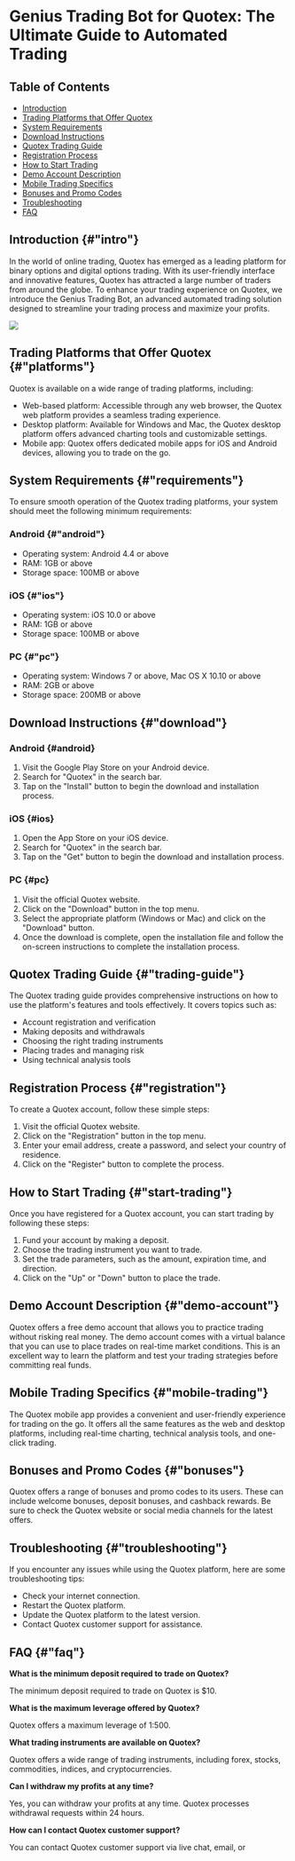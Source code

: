 # Genius Trading Bot for Quotex: The Ultimate Guide to Automated Trading

## Table of Contents

-   [Introduction](\%22#intro\%22)
-   [Trading Platforms that Offer Quotex](\%22#platforms\%22)
-   [System Requirements](\%22#requirements\%22)
-   [Download Instructions](\%22#download\%22)
-   [Quotex Trading Guide](\%22#trading-guide\%22)
-   [Registration Process](\%22#registration\%22)
-   [How to Start Trading](\%22#start-trading\%22)
-   [Demo Account Description](\%22#demo-account\%22)
-   [Mobile Trading Specifics](\%22#mobile-trading\%22)
-   [Bonuses and Promo Codes](\%22#bonuses\%22)
-   [Troubleshooting](\%22#troubleshooting\%22)
-   [FAQ](\%22#faq\%22)

## Introduction {#"intro"}

In the world of online trading, Quotex has emerged as a leading platform
for binary options and digital options trading. With its user-friendly
interface and innovative features, Quotex has attracted a large number
of traders from around the globe. To enhance your trading experience on
Quotex, we introduce the Genius Trading Bot, an advanced automated
trading solution designed to streamline your trading process and
maximize your profits.

[![](https://static.quotex.io/files/4_en/300_250.jpg)](https://traff.sbs/brokerqxlid)

## Trading Platforms that Offer Quotex {#"platforms"}

Quotex is available on a wide range of trading platforms, including:

-   Web-based platform: Accessible through any web browser, the Quotex
    web platform provides a seamless trading experience.
-   Desktop platform: Available for Windows and Mac, the Quotex desktop
    platform offers advanced charting tools and customizable settings.
-   Mobile app: Quotex offers dedicated mobile apps for iOS and Android
    devices, allowing you to trade on the go.

## System Requirements {#"requirements"}

To ensure smooth operation of the Quotex trading platforms, your system
should meet the following minimum requirements:

### Android {#"android"}

-   Operating system: Android 4.4 or above
-   RAM: 1GB or above
-   Storage space: 100MB or above

### iOS {#"ios"}

-   Operating system: iOS 10.0 or above
-   RAM: 1GB or above
-   Storage space: 100MB or above

### PC {#"pc"}

-   Operating system: Windows 7 or above, Mac OS X 10.10 or above
-   RAM: 2GB or above
-   Storage space: 200MB or above

## Download Instructions {#"download"}

### Android {#android}

1.  Visit the Google Play Store on your Android device.
2.  Search for "Quotex" in the search bar.
3.  Tap on the "Install" button to begin the download and
    installation process.

### iOS {#ios}

1.  Open the App Store on your iOS device.
2.  Search for "Quotex" in the search bar.
3.  Tap on the "Get" button to begin the download and installation
    process.

### PC {#pc}

1.  Visit the official Quotex website.
2.  Click on the "Download" button in the top menu.
3.  Select the appropriate platform (Windows or Mac) and click on the
    "Download" button.
4.  Once the download is complete, open the installation file and follow
    the on-screen instructions to complete the installation process.

## Quotex Trading Guide {#"trading-guide"}

The Quotex trading guide provides comprehensive instructions on how to
use the platform\'s features and tools effectively. It covers topics
such as:

-   Account registration and verification
-   Making deposits and withdrawals
-   Choosing the right trading instruments
-   Placing trades and managing risk
-   Using technical analysis tools

## Registration Process {#"registration"}

To create a Quotex account, follow these simple steps:

1.  Visit the official Quotex website.
2.  Click on the "Registration" button in the top menu.
3.  Enter your email address, create a password, and select your country
    of residence.
4.  Click on the "Register" button to complete the process.

## How to Start Trading {#"start-trading"}

Once you have registered for a Quotex account, you can start trading by
following these steps:

1.  Fund your account by making a deposit.
2.  Choose the trading instrument you want to trade.
3.  Set the trade parameters, such as the amount, expiration time, and
    direction.
4.  Click on the "Up" or "Down" button to place the trade.

## Demo Account Description {#"demo-account"}

Quotex offers a free demo account that allows you to practice trading
without risking real money. The demo account comes with a virtual
balance that you can use to place trades on real-time market conditions.
This is an excellent way to learn the platform and test your trading
strategies before committing real funds.

## Mobile Trading Specifics {#"mobile-trading"}

The Quotex mobile app provides a convenient and user-friendly experience
for trading on the go. It offers all the same features as the web and
desktop platforms, including real-time charting, technical analysis
tools, and one-click trading.

## Bonuses and Promo Codes {#"bonuses"}

Quotex offers a range of bonuses and promo codes to its users. These can
include welcome bonuses, deposit bonuses, and cashback rewards. Be sure
to check the Quotex website or social media channels for the latest
offers.

## Troubleshooting {#"troubleshooting"}

If you encounter any issues while using the Quotex platform, here are
some troubleshooting tips:

-   Check your internet connection.
-   Restart the Quotex platform.
-   Update the Quotex platform to the latest version.
-   Contact Quotex customer support for assistance.

## FAQ {#"faq"}

**What is the minimum deposit required to trade on Quotex?**

The minimum deposit required to trade on Quotex is \$10.

**What is the maximum leverage offered by Quotex?**

Quotex offers a maximum leverage of 1:500.

**What trading instruments are available on Quotex?**

Quotex offers a wide range of trading instruments, including forex,
stocks, commodities, indices, and cryptocurrencies.

**Can I withdraw my profits at any time?**

Yes, you can withdraw your profits at any time. Quotex processes
withdrawal requests within 24 hours.

**How can I contact Quotex customer support?**

You can contact Quotex customer support via live chat, email, or

